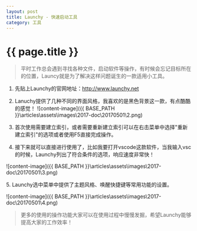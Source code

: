 ```yaml
---
layout: post
title: Launchy - 快速启动工具
category: 工具
---
```


{{ page.title }}
===

> 平时工作总会遇到寻找各种文件，启动软件等操作，有时候会忘记目标所在的位置，Launcy就是为了解决这样问题诞生的一款适用小工具。

1. 先贴上Launchy的官网地址：<http://www.launchy.net>

2. Lanuchy提供了几种不同的界面风格，我喜欢的是黑色背景这一款，有点酷酷的感觉！
![content-image]({{ BASE_PATH }}\articles\assets\images\2017-doc\20170501\2.png)

3. 首次使用需要建立索引，或者需要重新建立索引可以在右击菜单中选择"重新建立索引"的选项或者使用F5直接完成操作。

4. 接下来就可以直接进行使用了，比如我要打开vscode这款软件，当我输入vsc的时候，Launchy列出了符合条件的选项，响应速度非常快！

![content-image]({{ BASE_PATH }}\articles\assets\images\2017-doc\20170501\3.png)

5\. Launchy选中菜单中提供了主题风格、唤醒快捷键等常用功能的设置。

![content-image]({{ BASE_PATH }}\articles\assets\images\2017-doc\20170501\4.png)

> 更多的使用的操作功能大家可以在使用过程中慢慢发掘，希望Launchy能够提高大家的工作效率！